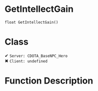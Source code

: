 # GetIntellectGain
```
float GetIntellectGain()
```
# Class
✔ `Server: CDOTA_BaseNPC_Hero`  
✖ `Client: undefined`  

# Function Description

